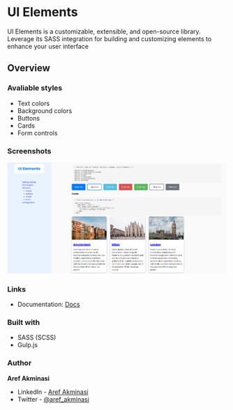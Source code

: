 # UI Elements

UI Elements is a customizable, extensible, and open-source library. Leverage its SASS integration for building and customizing elements to enhance your user interface

## Overview

### Avaliable styles

- Text colors
- Background colors
- Buttons
- Cards
- Form controls

### Screenshots

![](/screenshots/screenshot1.png)

### Links

- Documentation: [Docs](https://aref-akminasi.github.io/ui-elements-docs/)

### Built with

- SASS (SCSS)
- Gulp.js

### Author

**Aref Akminasi**

- LinkedIn - [Aref Akminasi](https://www.linkedin.com/in/aref-akminasi-91412b207/)
- Twitter - [@aref_akminasi](https://twitter.com/aref_akminasi)
